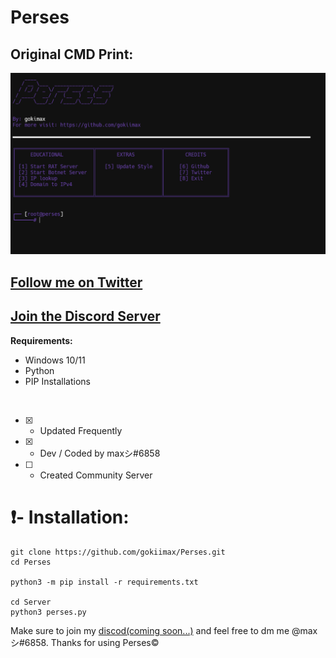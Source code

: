# Perses
## Original CMD Print:
![](https://raw.githubusercontent.com/gokiimax/Perses/main/images/cmd_demo.png)

## [Follow me on Twitter](https://twitter.com/gokimax_x)
## [Join the Discord Server](https://discord.com)


**Requirements:**
- Windows 10/11
- Python
- PIP Installations

<br>

- [x] - Updated Frequently
- [x] - Dev / Coded by maxシ#6858
- [ ] -  Created Community Server

# ❗- Installation:
```
git clone https://github.com/gokiimax/Perses.git
cd Perses

python3 -m pip install -r requirements.txt

cd Server
python3 perses.py
```

Make sure to join my [discod(coming soon...)](https://discord.com) and feel free to dm me @maxシ#6858. Thanks for using Perses©
